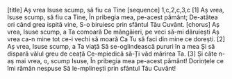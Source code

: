 [title] Aș vrea Isuse scump, să fiu ca Tine
[sequence] 1,c,2,c,3,c
[1]
Aș vrea, Isuse scump, să fiu ca Tine,
În pribegia mea, pe-acest pământ;
De-atâtea ori când grea ispită vine,
S-o biruiesc prin sfântul Tău Cuvânt.
[chorus]
Aș vrea, Isuse scump, a Ta comoară
De mângâieri, pe veci să-mi dăruiești
Aș vrea ca-n mine tot ce-i vechi să moară
Ca Tu să faci din mine ce dorești.
[2]
Aș vrea, Isuse scump, a Ta viață
Să se-oglindească pururi în a mea
Și să dispară vălul greu de ceață
Ce-mpiedică să-Ți văd mărirea Ta.
[3]
Și câte n-aș mai vrea, o, scump Isuse,
În pribegia mea pe-acest pământ!
Dorințele ce îmi rămân nespuse
Să le-mplinești prin sfântul Tău Cuvânt!

